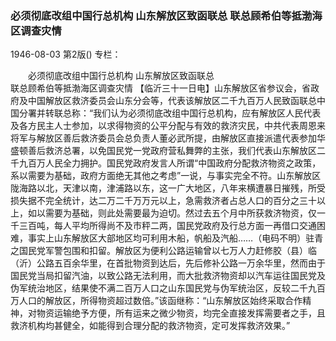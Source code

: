 ### 必须彻底改组中国行总机构  山东解放区致函联总  联总顾希伯等抵渤海区调查灾情

1946-08-03
第2版()
专栏：

　　必须彻底改组中国行总机构
    山东解放区致函联总   
    联总顾希伯等抵渤海区调查灾情
    【临沂三十一日电】山东解放区省参议会，省政府及中国解放区救济委员会山东分会等，代表该解放区二千九百万人民致函联总中国分署并转联总称：“我们认为必须彻底改组中国行总机构，应有解放区人民代表及各方民主人士参加，以求得物资的公平分配与有效的救济灾民，中共代表周恩来将军与解放区善后救济委员会总负责人董必武所提，由解放区直接派遣代表参加华盛顿善后救济总署，以免国民党一党政府营私舞弊的主张，我们代表山东解放区二千九百万人民全力拥护。国民党政府发言人所谓“中国政府分配救济物资之政策，系以需要为基础，政府方面绝无其他之考虑”一说，与事实完全不符。山东解放区陇海路以北，天津以南，津浦路以东，这一广大地区，八年来横遭暴日摧残，所受损失据不完全统计，达二万二千万万元以上，急需救济者占总人口的百分之三十以上，如以需要为基础，则此处需要最为迫切。然过去五个月中所获救济物资，仅一千三百吨，每人平均所得尚不及市秤二两，国民党政府及行总方面一再借口交通困难，事实上山东解放区大部地区均可利用木船，帆船及汽船……（电码不明）驻青之国民党军警包围和扣留。解放区为便利公路运输曾以七万人力赶修胶（县）临（沂）公路五百余华里，在首批物资到达后，先后修补公路一万余华里，然而由于国民党当局扣留汽油，以致公路无法利用，而大批救济物资却以汽车运往国民党及伪军统治地区，结果使不满二百万人口之山东国民党与伪军统治区，反较二千九百万人口的解放区，所得物资超过数倍。”该函继称：“山东解放区始终采取合作精神，对物资运输绝予方便，所有运来之微少物资，均完全直接发挥需要者之手，且救济机构均甚健全，如能得到合理分配的救济物资，定可发挥救济效果。”
